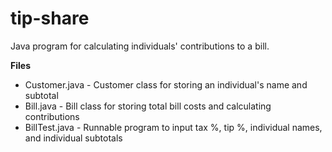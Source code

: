 # tip-share
Java program for calculating individuals' contributions to a bill.

**Files**
* Customer.java - Customer class for storing an individual's name and subtotal
* Bill.java - Bill class for storing total bill costs and calculating contributions
* BillTest.java - Runnable program to input tax %, tip %, individual names, and individual subtotals
